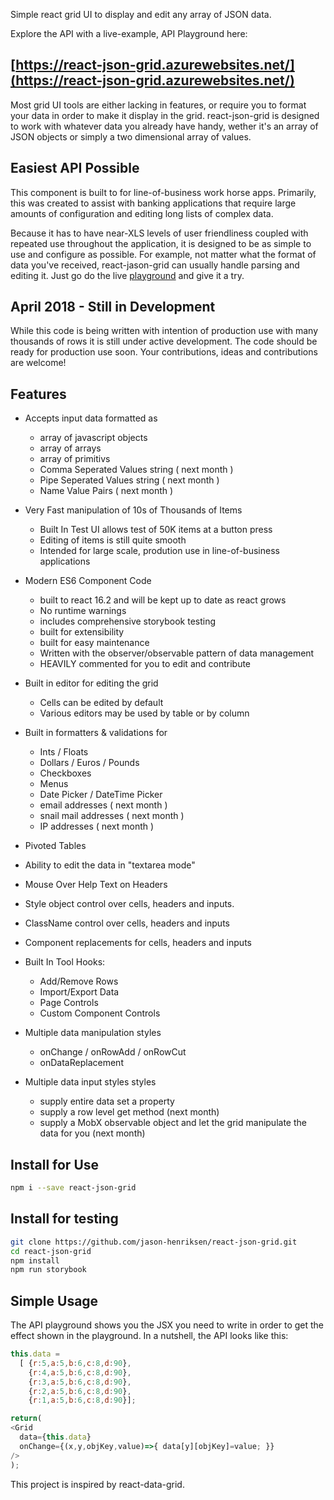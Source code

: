 

Simple react grid UI to display and edit any array of JSON data.

Explore the API with a live-example, API Playground here:
## [https://react-json-grid.azurewebsites.net/](https://react-json-grid.azurewebsites.net/)

Most grid UI tools are either lacking in features, or require you to format your data in order to make it display in the grid.  react-json-grid is designed to work with whatever data you already have handy, wether it's an array of JSON objects or simply a two dimensional array of values.

## Easiest API Possible
This component is built to for line-of-business work horse apps.  Primarily, this was created to assist with banking applications that require large amounts of configuration and editing long lists of complex data.


Because it has to have near-XLS levels of user friendliness coupled with repeated use throughout the  application, it is designed to be as simple to use and configure as possible.  For example, not matter what  the format of data you've received, react-jason-grid can usually handle parsing and editing it.  Just go do the live [playground](https://react-json-grid.azurewebsites.net/) and give it a try.

## April 2018 - Still in Development
While this code is being written with intention of production use with many thousands of rows it is still under active development.  The code should be ready for production use soon.  Your contributions, ideas and contributions are welcome!


## Features
- Accepts input data formatted as
  - array of javascript objects
  - array of arrays
  - array of primitivs
  - Comma Seperated Values string ( next month )
  - Pipe Seperated Values string ( next month )
  - Name Value Pairs ( next month )

- Very Fast manipulation of 10s of Thousands of Items
  - Built In Test UI allows test of 50K items at a button press
  - Editing of items is still quite smooth
  - Intended for large scale, prodution use in line-of-business applications

- Modern ES6 Component Code
  - built to react 16.2 and will be kept up to date as react grows
  - No runtime warnings
  - includes comprehensive storybook testing
  - built for extensibility
  - built for easy maintenance
  - Written with the observer/observable pattern of data management
  - HEAVILY commented for you to edit and contribute

- Built in editor for editing the grid
  - Cells can be edited by default
  - Various editors may be used by table or by column

- Built in formatters & validations for
  - Ints / Floats
  - Dollars / Euros / Pounds
  - Checkboxes
  - Menus
  - Date Picker / DateTime Picker
  - email addresses ( next month )
  - snail mail addresses ( next month )
  - IP addresses ( next month )

- Pivoted Tables

- Ability to edit the data in "textarea mode"

- Mouse Over Help Text on Headers

- Style object control over cells, headers and inputs.

- ClassName control over cells, headers and inputs

- Component replacements for cells, headers and inputs 

- Built In Tool Hooks:
  - Add/Remove Rows
  - Import/Export Data
  - Page Controls
  - Custom Component Controls

- Multiple data manipulation styles
  - onChange / onRowAdd / onRowCut
  - onDataReplacement

- Multiple data input styles styles
  - supply entire data set a property
  - supply a row level get method (next month)
  - supply a MobX observable object and let the grid manipulate the data for you (next month)



## Install for Use
```bash
npm i --save react-json-grid
```

## Install for testing
```bash
git clone https://github.com/jason-henriksen/react-json-grid.git
cd react-json-grid
npm install
npm run storybook
```

## Simple Usage
The API playground shows you the JSX you need to write in order to get the effect shown in the playground.  In a nutshell, the API looks like this:

```javascript
this.data = 
  [ {r:5,a:5,b:6,c:8,d:90},
    {r:4,a:5,b:6,c:8,d:90},
    {r:3,a:5,b:6,c:8,d:90},
    {r:2,a:5,b:6,c:8,d:90},
    {r:1,a:5,b:6,c:8,d:90}];

return(
<Grid
  data={this.data}
  onChange={(x,y,objKey,value)=>{ data[y][objKey]=value; }}  
/>
);
```

This project is inspired by react-data-grid.

